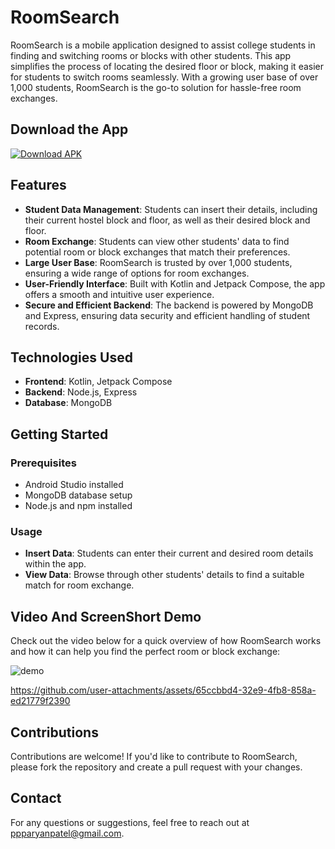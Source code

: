 # RoomSearch 

RoomSearch is a mobile application designed to assist college students in finding and switching rooms or blocks with other students. This app simplifies the process of locating the desired floor or block, making it easier for students to switch rooms seamlessly. With a growing user base of over 1,000 students, RoomSearch is the go-to solution for hassle-free room exchanges.

## Download the App

[![Download APK](https://img.shields.io/badge/Download-APK-brightgreen)](https://github.com/Aryan1patel/RoomSearch/releases/download/untagged-e9978e79501e2934b303/app-release.apk)


## Features

- **Student Data Management**: Students can insert their details, including their current hostel block and floor, as well as their desired block and floor.
- **Room Exchange**: Students can view other students' data to find potential room or block exchanges that match their preferences.
- **Large User Base**: RoomSearch is trusted by over 1,000 students, ensuring a wide range of options for room exchanges.
- **User-Friendly Interface**: Built with Kotlin and Jetpack Compose, the app offers a smooth and intuitive user experience.
- **Secure and Efficient Backend**: The backend is powered by MongoDB and Express, ensuring data security and efficient handling of student records.

## Technologies Used

- **Frontend**: Kotlin, Jetpack Compose
- **Backend**: Node.js, Express
- **Database**: MongoDB

## Getting Started

### Prerequisites

- Android Studio installed
- MongoDB database setup
- Node.js and npm installed


### Usage

- **Insert Data**: Students can enter their current and desired room details within the app.
- **View Data**: Browse through other students' details to find a suitable match for room exchange.

## Video And ScreenShort Demo

Check out the video below for a quick overview of how RoomSearch works and how it can help you find the perfect room or block exchange:

![demo](https://github.com/user-attachments/assets/d9206746-798d-46bf-b99a-70fb87db4519)


https://github.com/user-attachments/assets/65ccbbd4-32e9-4fb8-858a-ed21779f2390




## Contributions

Contributions are welcome! If you'd like to contribute to RoomSearch, please fork the repository and create a pull request with your changes.



## Contact

For any questions or suggestions, feel free to reach out at [ppparyanpatel@gmail.com](mailto:ppparyanpatel@gmail.com).

